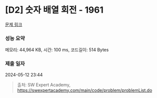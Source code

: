# [D2] 숫자 배열 회전 - 1961 

[문제 링크](https://swexpertacademy.com/main/code/problem/problemDetail.do?contestProbId=AV5Pq-OKAVYDFAUq) 

### 성능 요약

메모리: 44,964 KB, 시간: 100 ms, 코드길이: 514 Bytes

### 제출 일자

2024-05-12 23:44



> 출처: SW Expert Academy, https://swexpertacademy.com/main/code/problem/problemList.do